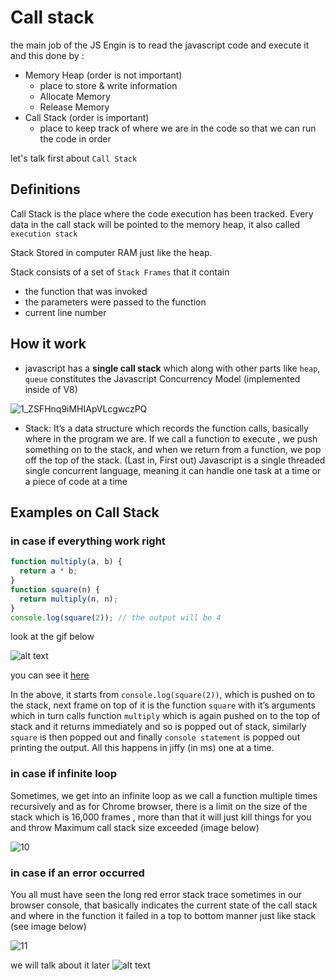 # Call stack

the main job of the JS Engin is to read the javascript code and execute it and this done by :

- Memory Heap (order is not important)
  - place to store & write information
  - Allocate Memory
  - Release Memory
- Call Stack (order is important)
  - place to keep track of where we are in the code so that we can run the code in order

let's talk first about `Call Stack`

## Definitions

Call Stack is the place where the code execution has been tracked. Every data in the call stack will be pointed to the memory heap, it also called `execution stack`

Stack Stored in computer RAM just like the heap.

Stack consists of a set of `Stack Frames` that it contain

- the function that was invoked
- the parameters were passed to the function
- current line number

## How it work

- javascript has a **single call stack** which along with other parts like `heap`, `queue` constitutes the Javascript Concurrency Model (implemented inside of V8)

![1_ZSFHnq9iMHIApVLcgwczPQ](https://user-images.githubusercontent.com/55782435/91869399-81722f80-ec7e-11ea-8652-c10e1616f5b2.png "Visual Representation of JS Model")

- Stack: It’s a data structure which records the function calls, basically where in the program we are. If we call a function to execute , we push something on to the stack, and when we return from a function, we pop off the top of the stack. (Last in, First out) Javascript is a single threaded single concurrent language, meaning it can handle one task at a time or a piece of code at a time

## Examples on Call Stack

### in case if everything work right

```js
function multiply(a, b) {
  return a * b;
}
function square(n) {
  return multiply(n, n);
}
console.log(square(2)); // the output will be 4
```

look at the gif below

![alt text](https://im4.ezgif.com/tmp/ezgif-4-22a86f2ffa01.gif "gif")

you can see it [here](http://latentflip.com/loupe/?code=ZnVuY3Rpb24gbXVsdGlwbHkoYSwgYikgew0KICByZXR1cm4gYSAqIGI7DQp9DQpmdW5jdGlvbiBzcXVhcmUobikgew0KICByZXR1cm4gbXVsdGlwbHkobiwgbik7DQp9DQoNCmNvbnNvbGUubG9nKHNxdWFyZSgyKSk7!!!PGJ1dHRvbj5DbGljayBtZSE8L2J1dHRvbj4%3D)

In the above, it starts from `console.log(square(2))`, which is pushed on to the stack, next frame on top of it is the function `square` with it’s arguments which in turn calls function `multiply` which is again pushed on to the top of stack and it returns immediately and so is popped out of stack, similarly `square` is then popped out and finally `console statement` is popped out printing the output. All this happens in jiffy (in ms) one at a time.

### in case if infinite loop

Sometimes, we get into an infinite loop as we call a function multiple times recursively and as for Chrome browser, there is a limit on the size of the stack which is 16,000 frames , more than that it will just kill things for you and throw Maximum call stack size exceeded (image below)

![10](https://user-images.githubusercontent.com/55782435/91867469-5d155380-ec7c-11ea-95d7-4139a3e9c067.PNG "maximum call stack size exceeded error")

### in case if an error occurred

You all must have seen the long red error stack trace sometimes in our browser console, that basically indicates the current state of the call stack and where in the function it failed in a top to bottom manner just like stack (see image below)

![11](https://user-images.githubusercontent.com/55782435/91868343-51765c80-ec7d-11ea-94ec-9c6851f90f70.PNG "error")

we will talk about it later
![alt text](https://i.stack.imgur.com/i6k0Z.png "stack & heap")
